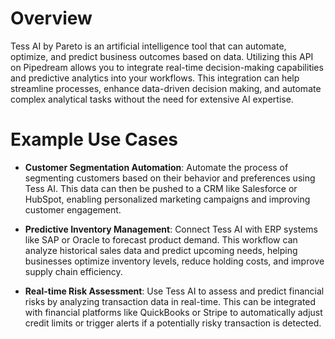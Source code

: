 # Overview

Tess AI by Pareto is an artificial intelligence tool that can automate, optimize, and predict business outcomes based on data. Utilizing this API on Pipedream allows you to integrate real-time decision-making capabilities and predictive analytics into your workflows. This integration can help streamline processes, enhance data-driven decision making, and automate complex analytical tasks without the need for extensive AI expertise.

# Example Use Cases

- **Customer Segmentation Automation**: Automate the process of segmenting customers based on their behavior and preferences using Tess AI. This data can then be pushed to a CRM like Salesforce or HubSpot, enabling personalized marketing campaigns and improving customer engagement.

- **Predictive Inventory Management**: Connect Tess AI with ERP systems like SAP or Oracle to forecast product demand. This workflow can analyze historical sales data and predict upcoming needs, helping businesses optimize inventory levels, reduce holding costs, and improve supply chain efficiency.

- **Real-time Risk Assessment**: Use Tess AI to assess and predict financial risks by analyzing transaction data in real-time. This can be integrated with financial platforms like QuickBooks or Stripe to automatically adjust credit limits or trigger alerts if a potentially risky transaction is detected.
